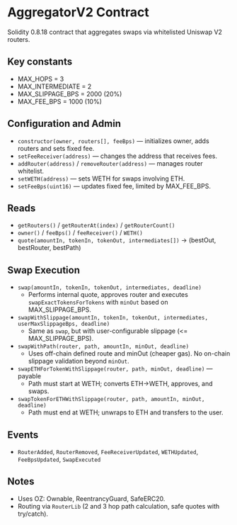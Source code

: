 # AggregatorV2 Contract

Solidity 0.8.18 contract that aggregates swaps via whitelisted Uniswap V2 routers.

## Key constants
- MAX_HOPS = 3
- MAX_INTERMEDIATE = 2
- MAX_SLIPPAGE_BPS = 2000 (20%)
- MAX_FEE_BPS = 1000 (10%)

## Configuration and Admin
- `constructor(owner, routers[], feeBps)` — initializes owner, adds routers and sets fixed fee.
- `setFeeReceiver(address)` — changes the address that receives fees.
- `addRouter(address)` / `removeRouter(address)` — manages router whitelist.
- `setWETH(address)` — sets WETH for swaps involving ETH.
- `setFeeBps(uint16)` — updates fixed fee, limited by MAX_FEE_BPS.

## Reads
- `getRouters()` / `getRouterAt(index)` / `getRouterCount()`
- `owner()` / `feeBps()` / `feeReceiver()` / `WETH()`
- `quote(amountIn, tokenIn, tokenOut, intermediates[])` → (bestOut, bestRouter, bestPath)

## Swap Execution
- `swap(amountIn, tokenIn, tokenOut, intermediates, deadline)`
  - Performs internal quote, approves router and executes `swapExactTokensForTokens` with `minOut` based on MAX_SLIPPAGE_BPS.
- `swapWithSlippage(amountIn, tokenIn, tokenOut, intermediates, userMaxSlippageBps, deadline)`
  - Same as `swap`, but with user-configurable slippage (<= MAX_SLIPPAGE_BPS).
- `swapWithPath(router, path, amountIn, minOut, deadline)`
  - Uses off-chain defined route and minOut (cheaper gas). No on-chain slippage validation beyond `minOut`.
- `swapETHForTokenWithSlippage(router, path, minOut, deadline)` — payable
  - Path must start at WETH; converts ETH->WETH, approves, and swaps.
- `swapTokenForETHWithSlippage(router, path, amountIn, minOut, deadline)`
  - Path must end at WETH; unwraps to ETH and transfers to the user.

## Events
- `RouterAdded`, `RouterRemoved`, `FeeReceiverUpdated`, `WETHUpdated`, `FeeBpsUpdated`, `SwapExecuted`

## Notes
- Uses OZ: Ownable, ReentrancyGuard, SafeERC20.
- Routing via `RouterLib` (2 and 3 hop path calculation, safe quotes with try/catch).
